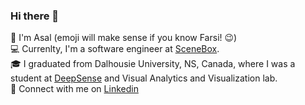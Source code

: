 ### Hi there 👋

🍯 I'm Asal (emoji will make sense if you know Farsi! 😉)<br>
:computer: Currenlty, I'm a software engineer at [SceneBox](https://www.scenebox.com).<br>
:mortar_board: I graduated from Dalhousie University, NS, Canada, where I was a student at [DeepSense](https://deepsense.ca) and Visual Analytics and Visualization lab.<br>
:handshake: Connect with me on [Linkedin](https://www.linkedin.com/in/asal-jalilvand/) <br>
